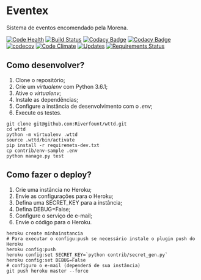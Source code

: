 # Eventex


Sistema de eventos encomendado pela Morena.

[![Code Health](https://landscape.io/github/Riverfount/wttd/master/landscape.svg?style=flat)](https://landscape.io/github/Riverfount/wttd/master)
[![Build Status](https://travis-ci.org/Riverfount/wttd.svg?branch=master)](https://travis-ci.org/Riverfount/wttd)
[![Codacy Badge](https://api.codacy.com/project/badge/Grade/91639a4dd00449f68cd213273ccdbbca)](https://www.codacy.com/app/Riverfount/wttd?utm_source=github.com&amp;utm_medium=referral&amp;utm_content=Riverfount/wttd&amp;utm_campaign=Badge_Grade)
[![Codacy Badge](https://api.codacy.com/project/badge/Coverage/91639a4dd00449f68cd213273ccdbbca)](https://www.codacy.com/app/Riverfount/wttd?utm_source=github.com&utm_medium=referral&utm_content=Riverfount/wttd&utm_campaign=Badge_Coverage)
[![codecov](https://codecov.io/gh/Riverfount/wttd/branch/master/graph/badge.svg)](https://codecov.io/gh/Riverfount/wttd)
[![Code Climate](https://codeclimate.com/github/codeclimate/codeclimate/badges/gpa.svg)](https://codeclimate.com/github/codeclimate/codeclimate)
[![Updates](https://pyup.io/repos/github/Riverfount/wttd/shield.svg)](https://pyup.io/repos/github/Riverfount/wttd/)
[![Requirements Status](https://requires.io/github/Riverfount/wttd/requirements.svg?branch=master)](https://requires.io/github/Riverfount/wttd/requirements/?branch=master)


## Como desenvolver?

1. Clone o repositório;
2. Crie um _virtualenv_ com Python 3.6.1;
3. Ative o _virtualenv_;
4. Instale as dependências;
5. Configure a instância de desenvolvimento com o _.env_;
6. Execute os testes.

```console
git clone git@github.com:Riverfount/wttd.git
cd wttd
python -m virtualenv .wttd
source .wttd/bin/activate
pip install -r requiremets-dev.txt
cp contrib/env-sample .env
python manage.py test
```

## Como fazer o deploy?

1. Crie uma instância no Heroku;
2. Envie as configurações para o Heroku;
3. Defina uma SECRET_KEY para a instância;
4. Defina DEBUG=False;
5. Configure o serviço de e-mail;
6. Envie o código para o Heroku.

```console
heroku create minhainstancia
# Para executar o configu:push se necessário instale o plugin push do Heroku
heroku config:push
heroku config:set SECRET_KEY=`python contrib/secret_gen.py`
heroku config:set DEBUG=False
# configuro o e-mail (dependerá de sua instância)
git push heroku master --force
```